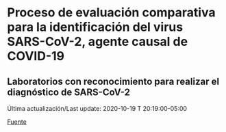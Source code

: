 # Proceso de evaluación comparativa para la identificación del virus SARS-CoV-2, agente causal de COVID-19
## Laboratorios con reconocimiento para realizar el diagnóstico de SARS-CoV-2
 
 Última actualización/Last update: 2020-10-19 T 20:19:00-05:00
 
 [Fuente]( https://www.gob.mx/salud/documentos/coronavirus-covid-19-240014?state=published)
